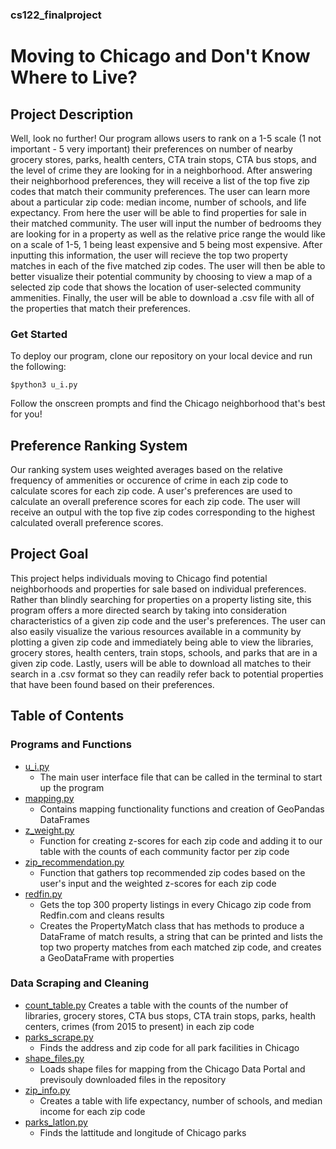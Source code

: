 ### cs122_finalproject

# **Moving to Chicago and Don't Know Where to Live?**

## **Project Description**
Well, look no further! Our program allows users to rank on a 1-5 scale (1 not important -  5 very important) their preferences on number of nearby grocery stores, parks, health centers, CTA train stops, CTA bus stops, and the level of crime they are looking for in a neighborhood. After answering their neighborhood preferences, they will receive a list of the top five zip codes that match their community preferences. The user can learn more about a particular zip code: median income, number of schools, and life expectancy. From here the user will be able to find properties for sale in their matched community. The user will input the number of bedrooms they are looking for in a property as well as the relative price range the would like on a scale of 1-5, 1 being least expensive and 5 being most expensive. After inputting this information, the user will recieve the top two property matches in each of the five matched zip codes. The user will then be able to better visualize their potential community by choosing to view a map of a selected zip code that shows the location of user-selected community ammenities. Finally, the user will be able to download a .csv file with all of the properties that match their preferences. 

### **Get Started**
To deploy our program, clone our repository on your local device and run the following:
```
$python3 u_i.py 
```
Follow the onscreen prompts and find the Chicago neighborhood that's best for you!

## **Preference Ranking System**
Our ranking system uses weighted averages based on the relative frequency of ammenities or occurence of crime in each zip code to calculate scores for each zip code. A user's preferences are used to calculate an overall preference scores for each zip code. The user will receive an outpul with the top five zip codes corresponding to the highest calculated overall preference scores. 

## **Project Goal**
This project helps individuals moving to Chicago find potential neighborhoods and properties for sale based on individual preferences. Rather than blindly searching for properties on a property listing site, this program offers a more directed search by taking into consideration characteristics of a given zip code and the user's preferences. The user can also easily visualize the various resources available in a community by plotting a given zip code and immediately being able to view the libraries, grocery stores, health centers, train stops, schools, and parks that are in a given zip code. Lastly, users will be able to download all matches to their search in a .csv format so they can readily refer back to potential properties that have been found based on their preferences. 

## **Table of Contents**
### Programs and Functions
* [u_i.py](https://github.com/emmachancellor/cs122_finalproject/blob/main/data_gathering/u_i.py)
    * The main user interface file that can be called in the terminal to start up the program
* [mapping.py](https://github.com/emmachancellor/cs122_finalproject/blob/main/data_gathering/mapping.py)
    * Contains mapping functionality functions and creation of GeoPandas DataFrames
* [z_weight.py](https://github.com/emmachancellor/cs122_finalproject/blob/main/data_gathering/z_weight.py)
    * Function for creating z-scores for each zip code and adding it to our table with the counts of each community factor per zip code
* [zip_recommendation.py](https://github.com/emmachancellor/cs122_finalproject/blob/main/data_gathering/zip_recommendation.py)
    * Function that gathers top recommended zip codes based on the user's input and the weighted z-scores for each zip code
* [redfin.py](https://github.com/emmachancellor/cs122_finalproject/blob/main/data_gathering/redfin.py)
    * Gets the top 300 property listings in every Chicago zip code from Redfin.com and cleans results
    * Creates the PropertyMatch class that has methods to produce a DataFrame of match results, a string that can be printed and lists the top two property matches from each matched zip code, and creates a GeoDataFrame with properties

### Data Scraping and Cleaning
* [count_table.py](https://github.com/emmachancellor/cs122_finalproject/blob/main/data_files/count_table.py)
    Creates a table with the counts of the number of libraries, grocery stores, CTA bus stops, CTA train stops, parks, health centers, crimes (from 2015 to present) in each zip code
* [parks_scrape.py](https://github.com/emmachancellor/cs122_finalproject/blob/main/data_gathering/parks_scrape.py)
    * Finds the address and zip code for all park facilities in Chicago
* [shape_files.py](https://github.com/emmachancellor/cs122_finalproject/blob/main/data_gathering/shape_files.py)
    * Loads shape files for mapping from the Chicago Data Portal and previsouly downloaded files in the repository
* [zip_info.py](https://github.com/emmachancellor/cs122_finalproject/blob/main/data_gathering/zip_info.py)
    * Creates a table with life expectancy, number of schools, and median income for each zip code
* [parks_latlon.py](https://github.com/emmachancellor/cs122_finalproject/blob/main/data_files/parks_latlon.py)
    * Finds the lattitude and longitude of Chicago parks


